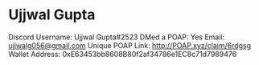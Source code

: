 # Ujjwal Gupta

Discord Username: Ujjwal Gupta#2523
DMed a POAP: Yes
Email: ujjwalg056@gmail.com
Unique POAP Link: http://POAP.xyz/claim/6rdgsg
Wallet Address: 0xE63453bb8608B80f2af34786e1EC8c71d7989476